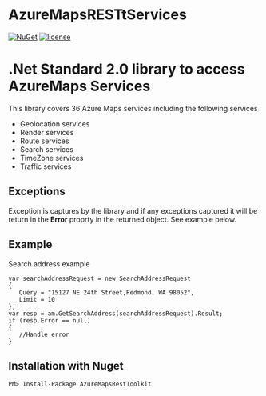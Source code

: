# AzureMapsRESTtServices

[![NuGet](https://img.shields.io/badge/NuGet-1.0.0-blue.svg)](https://www.nuget.org/packages/AzureMapsRestToolkit/)
[![license](https://img.shields.io/badge/license-MIT-yellow.svg)](https://github.com/perfahlen/AzureMapsRestServices/blob/master/LICENSE)


# .Net Standard 2.0 library to access AzureMaps Services
This library covers 36 Azure Maps services including the following services
- Geolocation services
- Render services
- Route services
- Search services
- TimeZone services
- Traffic services

## Exceptions
Exception is captures by the library and if any exceptions captured it will be return in the __Error__ proprty in the returned object. See example below.

## Example
Search address example
```
var searchAddressRequest = new SearchAddressRequest
{
   Query = "15127 NE 24th Street,Redmond, WA 98052",
   Limit = 10
};
var resp = am.GetSearchAddress(searchAddressRequest).Result;
if (resp.Error == null)
{
   //Handle error
}

```

## Installation with Nuget
```
PM> Install-Package AzureMapsRestToolkit
```

